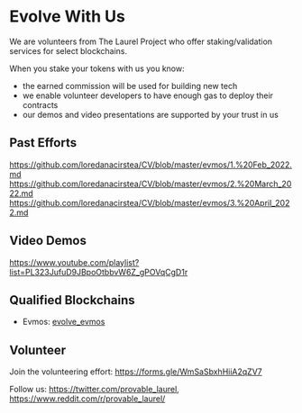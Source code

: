# Evolve With Us

We are volunteers from The Laurel Project who offer staking/validation services for select blockchains.

When you stake your tokens with us you know:
- the earned commission will be used for building new tech
- we enable volunteer developers to have enough gas to deploy their contracts
- our demos and video presentations are supported by your trust in us

## Past Efforts

https://github.com/loredanacirstea/CV/blob/master/evmos/1.%20Feb_2022.md
https://github.com/loredanacirstea/CV/blob/master/evmos/2.%20March_2022.md
https://github.com/loredanacirstea/CV/blob/master/evmos/3.%20April_2022.md

## Video Demos

https://www.youtube.com/playlist?list=PL323JufuD9JBpoOtbbvW6Z_gPOVqCgD1r

## Qualified Blockchains

- Evmos: [evolve_evmos](https://www.mintscan.io/evmos/validators/evmosvaloper10g7hsnzht9vxetpz274nmw79txn3pa0sgm49nu)

## Volunteer

Join the volunteering effort: https://forms.gle/WmSaSbxhHiiA2qZV7

Follow us: https://twitter.com/provable_laurel, https://www.reddit.com/r/provable_laurel/
